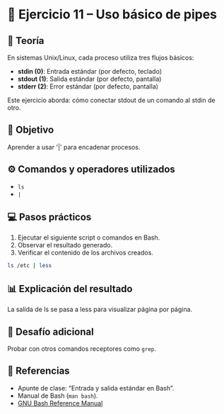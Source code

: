 # 🧪 Ejercicio 11 – Uso básico de pipes

## 📘 Teoría
En sistemas Unix/Linux, cada proceso utiliza tres flujos básicos:
- **stdin (0)**: Entrada estándar (por defecto, teclado)
- **stdout (1)**: Salida estándar (por defecto, pantalla)
- **stderr (2)**: Error estándar (por defecto, pantalla)

Este ejercicio aborda: cómo conectar stdout de un comando al stdin de otro.

## 🧠 Objetivo
Aprender a usar '|' para encadenar procesos.

## ⚙️ Comandos y operadores utilizados
- `ls`
- `|`

## 💻 Pasos prácticos
1. Ejecutar el siguiente script o comandos en Bash.
2. Observar el resultado generado.
3. Verificar el contenido de los archivos creados.

```bash
ls /etc | less
```

## 📊 Explicación del resultado
La salida de ls se pasa a less para visualizar página por página.

## 🧩 Desafío adicional
Probar con otros comandos receptores como `grep`.

## 🔗 Referencias
- Apunte de clase: “Entrada y salida estándar en Bash”.
- Manual de Bash (`man bash`).
- [GNU Bash Reference Manual](https://www.gnu.org/software/bash/manual/)
